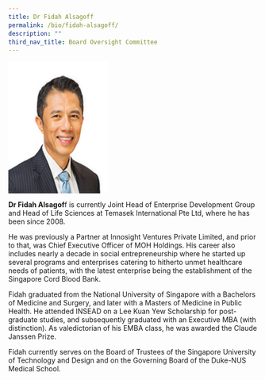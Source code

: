 ```yaml
---
title: Dr Fidah Alsagoff
permalink: /bio/fidah-alsagoff/
description: ""
third_nav_title: Board Oversight Committee
---
```

<img src="/images/Bio/Board%20Oversight%20Committee/dr-fidah-alsagoff-photo2.png" align="center" style="width:200px">

**Dr Fidah Alsagof**f is currently Joint Head of Enterprise Development Group and Head of Life Sciences at Temasek International Pte Ltd, where he has been since 2008.

He was previously a Partner at Innosight Ventures Private Limited, and prior to that, was Chief Executive Officer of MOH Holdings. His career also includes nearly a decade in social entrepreneurship where he started up several programs and enterprises catering to hitherto unmet healthcare needs of patients, with the latest enterprise being the establishment of the Singapore Cord Blood Bank.

Fidah graduated from the National University of Singapore with a Bachelors of Medicine and Surgery, and later with a Masters of Medicine in Public Health. He attended INSEAD on a Lee Kuan Yew Scholarship for post-graduate studies, and subsequently graduated with an Executive MBA (with distinction). As valedictorian of his EMBA class, he was awarded the Claude Janssen Prize.

Fidah currently serves on the Board of Trustees of the Singapore University of Technology and Design and on the Governing Board of the Duke-NUS Medical School.